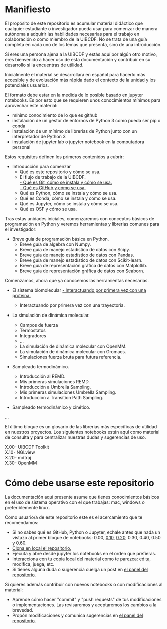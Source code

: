 # Manifiesto

El propósito de este repositorio es acumular material didáctico que cualquier estudiante o
investigador pueda usar para comenzar de manera autónoma a adquirir las habilidades necesarias
para el trabajo en colaboración o como miembro de la UIBCDF. No se trata de una guía completa en cada uno de los temas que presenta, sino de una introducción.

Si eres una persona ajena a la UIBCDF y estás aquí por algún otro motivo, eres bienvenido a hacer uso de esta documentación y contribuir
en su desarrollo si la encuentras de utilidad.

Inicialmente el material se desarrollará en español para hacerlo más accesible y de evoluación más
rápida dado el contexto de la unidad y los potenciales usuarios.

El formato debe estar en la medida de lo posible basado en jupyter notebooks.
Es por esto que se requieren unos conocimientos mínimos para aprovechar este material:

- mínimo conocimiento de lo que es github
- instalación de un gestor de entornos de Python 3 como pueda ser pip o conda
- instalación de un mínimo de librerías de Python junto con un interpretador de Python 3
- instalación de jupyter lab o jupyter notebook en la computadora personal

Estos requisitos definen los primeros contenidos a cubrir:

- Introducción para comenzar
	- Qué es este repositorio y cómo se usa.  
	- El flujo de trabajo de la UIBCDF.  
	[- Qué es Git, cómo se instala y cómo se usa.](https://github.com/uibcdf/Academia/blob/master/0.10-%20Qu%C3%A9%20es%20git%2C%20c%C3%B3mo%20se%20instala%20y%20c%C3%B3mo%20se%20usa.ipynb)   
	[- Qué es GitHub y cómo se usa.](https://github.com/uibcdf/Academia/blob/master/0.20-%20Qu%C3%A9%20es%20GitHub%20y%20c%C3%B3mo%20se%20usa.ipynb)  
	- Qué es Python, cómo se instala y cómo se usa.  
	- Qué es Conda, cómo se instala y cómo se usa.  
	- Qué es Jupyter, cómo se instala y cómo se usa.  
	- Qué es OSF y cómo se usa.  

Tras estas unidades iniciales, comenzaremos con conceptos básicos de programación en Python y veremos herramientas y librerias comunes para el investigador:

- Breve guia de programación básica en Python.  
	- Breve guía de algebra con Numpy.
	- Breve guía de manejo estadístico de datos con Scipy.
	- Breve guía de manejo estadístico de datos con Pandas.
	- Breve guía de manejo estadístico de datos con Scikit-learn.  
	- Breve guía de representación gráfica de datos con Matplotlib.  
	- Breve guía de representación gráfica de datos con Seaborn.  

Comenzamos, ahora que ya conocemos las herramientas necesarias.

- El sistema biomolecular
	[- Interactuando por primera vez con una proteína.](https://github.com/uibcdf/Academia/blob/master/2.10-%20Interactuando%20por%20primera%20vez%20con%20una%20prote%C3%ADna.ipynb)  
	- Interactuando por primera vez con una trayectoria.
  
- La simulación de dinámica molecular.
	- Campos de fuerza
	- Termostatos
	- Integradores
	- ...
	- La simulación de dinámica molecular con OpenMM.  
	- La simulación de dinámica molecular con Gromacs. 
	- Simulaciones fuerza bruta para futura referencia.  

- Sampleado termodinámico. 
	- Introducción al REMD.  
	- Mis primeras simulaciones REMD.  
	- Introducción a Umbrella Sampling.  
	- Mis primeras simulaciones Umbrella Sampling.  
	- Introducción a Transition Path Sampling.

- Sampleado termodinámico y cinético.

...

El último bloque es un glosario de las librerias más especificas de utilidad en nuestros proyectos. Los siguientes notebooks están aquí como material de consulta y para centralizar nuestras dudas y sugerencias de uso.

X.00- UIBCDF Toolkit  
X.10- NGLview  
X.20- mdtraj  
X.30- OpenMM  



# Cómo debe usarse este repositorio

La documentación aquí presente asume que tienes conocimientos básicos en el uso de sistema
operativo con el que trabajas: mac, windows o preferiblemente linux.

Como usuario/a de este repositorio este es el acercamiento que te recomendamos:

- Si no sabes qué es GitHub, Python o Jupyter, echale antes que nada un vistazo al primer bloque de notebooks: 0.00, [0.10](https://github.com/uibcdf/Academia/blob/master/0.10-%20Qu%C3%A9%20es%20git%2C%20c%C3%B3mo%20se%20instala%20y%20c%C3%B3mo%20se%20usa.ipynb), [0.20](https://github.com/uibcdf/Academia/blob/master/0.20-%20Qu%C3%A9%20es%20GitHub%20y%20c%C3%B3mo%20se%20usa.ipynb), 0.30, 0.40, 0.50 y 0.60.
- [Clona en local el repositorio.](https://help.github.com/articles/cloning-a-repository/)
- Ejecuta y abre desde jupyter los notebooks en el orden que prefieras.
- Interacciona con tu copia local del material como te parezca: edita, modifica, juega, etc.
- Si tienes alguna duda o sugerencia cuelga un post en [el panel del repositorio](https://github.com/uibcdf/Academia/issues).

Si quieres además contribuir con nuevos notebooks o con modificaciones al material:

- Aprende cómo hacer "commit" y "push requests" de tus modificaciones o implementaciones. Las
  revisaremos y aceptaremos los cambios a la brevedad.
- Propón modificaciones y comunica sugerencias en [el panel del repositorio](https://github.com/uibcdf/Academia/issues).


